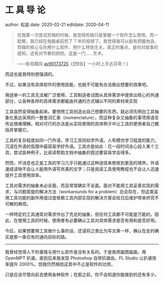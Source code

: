# 工 具 导 论

author: 松鼠
date: 2020-02-21
editdate: 2020-04-11

> 在我第一次尝试剪辑的时候，我觉得剪辑只是掌握一个软件怎么使用。而一眨眼，我已经在电脑桌前剪了 7 年的视频了。我觉得我可以挺有把握地说，剪辑的核心与你用什么软件、用什么特效无关。真正的重点，是你对故事的感知，还有对节奏的把控。这是一门……艺术。
>
> ——影视飓风 [av90173725](https://www.bilibili.com/video/av90173725)《【预告】一小时上手达芬奇！》

而这也是我特别想强调的。

不过，如果没有具体软件的使用技能，也就不可能有办法做出想要的效果吧。

用途单一的工具无法被广泛使用，工具制造者试图从具体需求中提炼出核心的共通部分，让各种各样的具体需求都能由共通的方式辅以不同的素材来实现

工具自然变得抽象起来。要想用工具创造出自己想要的东西，就必须先明白工具抽象化表达采用的一整套词汇表（nomenclature），而这种复杂又抽象的事项用语言传达很难理解。相对可行的办法是从实际使用的具体例子中让工具的使用者自己概括并掌握它。

工具的复杂程度如同一门外语，学习工具则如学外语。人有模仿学习程度的能力，沉浸在外语的氛围中最容易学好外语。工具亦是如此：花一段时间全心投入某个工具，尝试各种例子，比阅读帮助文档中抽象的叙述要容易学会得多。

然而，坏消息也正是工具的学习几乎只能通过这种途径来修炼到更高的境界。外语速成读物不会让人能用外语写优美的文字；只是阅读工具使用教程也不会让人迅速提升工具使用效率。

工具对需求的抽象未必全面，而且常常确实不全面。面对不能用工具妥善实现的需求，与问题周旋的解决方法（workarounds for a problem）总会存在，但这类滥用工具功能的副作用或过度依赖工具内部实现的解决方案会给日后维护带来终究不可解的麻烦。

一样特定的工具通常对需求作出了充足的抽象，但任何工具都不可能是万能的。因此，在使用工具的时候，使用者有必要确认工具对具体需求是否有用和是否好用。

今后，如果想要用工具做什么事的话，还请将之类比为写文章一样，确认在走的确实是那一条仅有的通向目标的路。

---

我曾经觉得人干的事情与用什么软件是没有关系的。于是我用画图画画，用 OpenMPT 扒谱。直到后来我发现 Photoshop 自带抗锯齿，FL Studio 让扒谱效率提升 2000%。但我仍然相信这其中不止是软件的功劳。

只是应该尽管向前去使用各种软件；在那之前，你不会知道你能做到的还有多少。

